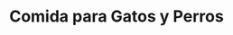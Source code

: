 ---
title: "Comida para Gatos y Perros"
url: /cochabamba/comida-para-gatos-y-perros/
shop: mascotas
---